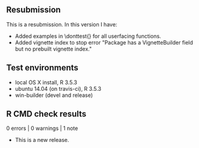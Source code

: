 ## Resubmission
This is a resubmission. In this version I have:

* Added examples in \donttest{} for all userfacing functions.
* Added vignette index to stop error "Package has a VignetteBuilder field but no prebuilt vignette index."

## Test environments
* local OS X install, R 3.5.3
* ubuntu 14.04 (on travis-ci), R 3.5.3
* win-builder (devel and release)

## R CMD check results

0 errors | 0 warnings | 1 note

* This is a new release.
